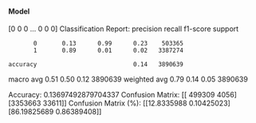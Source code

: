 #### Model
[0 0 0 ... 0 0 0]
Classification Report:
              precision    recall  f1-score   support

           0       0.13      0.99      0.23    503365
           1       0.89      0.01      0.02   3387274

    accuracy                           0.14   3890639
   macro avg       0.51      0.50      0.12   3890639
weighted avg       0.79      0.14      0.05   3890639

Accuracy: 0.13697492879704337
Confusion Matrix:
[[ 499309    4056]
 [3353663   33611]]
Confusion Matrix (%):
[[12.8335988   0.10425023]
 [86.19825689  0.86389408]]
